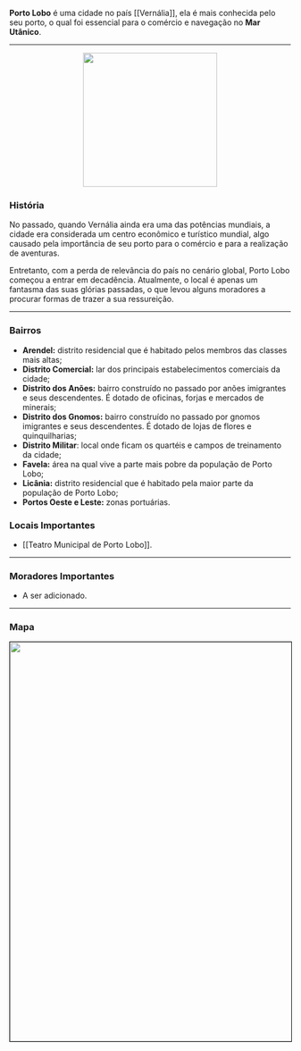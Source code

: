 **Porto Lobo** é uma cidade no país [[Vernália]], ela é mais conhecida pelo seu porto, o qual foi essencial para o comércio e navegação no **Mar Utânico**.

---

<div style="text-align: center;">
<img src="https://i.imgur.com/kVGYAxE.png" width="240">
</div>

### História

No passado, quando Vernália ainda era uma das potências mundiais, a cidade era considerada um centro econômico e turístico mundial, algo causado pela importância de seu porto para o comércio e para a realização de aventuras.

Entretanto, com a perda de relevância do país no cenário global, Porto Lobo começou a entrar em decadência. Atualmente, o local é apenas um fantasma das suas glórias passadas, o que levou alguns moradores a procurar formas de trazer a sua ressureição.

---

### Bairros

- **Arendel:** distrito residencial que é habitado pelos membros das classes mais altas;
- **Distrito Comercial:** lar dos principais estabelecimentos comerciais da cidade;
- **Distrito dos Anões:** bairro construído no passado por anões imigrantes e seus descendentes. É dotado de oficinas, forjas e mercados de minerais;
- **Distrito dos Gnomos:** bairro construído no passado por gnomos imigrantes e seus descendentes. É dotado de lojas de flores e quinquilharias;
- **Distrito Militar**: local onde ficam os quartéis e campos de treinamento da cidade;
- **Favela:** área na qual vive a parte mais pobre da população de Porto Lobo;
- **Licânia:** distrito residencial que é habitado pela maior parte da população de Porto Lobo;
- **Portos Oeste e Leste:** zonas portuárias.

### Locais Importantes

- [[Teatro Municipal de Porto Lobo]].

---

### Moradores Importantes

- A ser adicionado.

---

### Mapa

<div style="text-align: center;">
<img src="https://i.imgur.com/KoiBxAX.jpg" width="715" style="border: 1px solid black;">
</div>